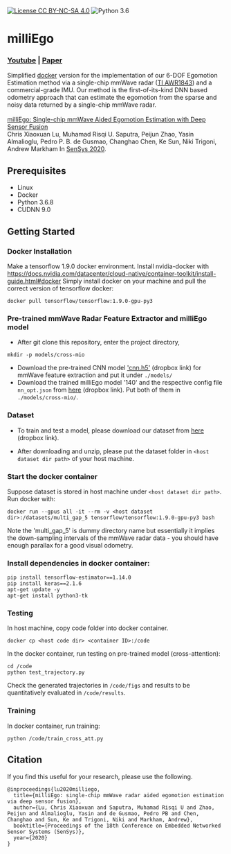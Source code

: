 [![License CC BY-NC-SA 4.0](https://img.shields.io/badge/license-CC4.0-blue.svg)](https://creativecommons.org/licenses/by-nc-sa/4.0/legalcode)
![Python 3.6](https://img.shields.io/badge/python-3.6-green.svg)

# milliEgo
### [Youtube](https://www.youtube.com/watch?v=I9vjoKGY2ts&feature=youtu.be) | [Paper](https://arxiv.org/abs/2006.02266) <br>

Simplified [docker](https://www.docker.com/) version for the implementation of our 6-DOF Egomotion Estimation method via a single-chip mmWave radar ([TI AWR1843](https://www.ti.com/product/AWR1843)) and a commercial-grade IMU. Our method is the first-of-its-kind DNN based odometry approach that can estimate the egomotion from the sparse and noisy data returned by a single-chip mmWave radar. <br><br>
[milliEgo: Single-chip mmWave Aided Egomotion Estimation with Deep Sensor Fusion](https://arxiv.org/abs/2006.02266)  
Chris Xiaoxuan Lu, Muhamad Risqi U. Saputra, Peijun Zhao, Yasin Almalioglu, Pedro P. B. de Gusmao, Changhao Chen, Ke Sun, Niki Trigoni, Andrew Markham
In [SenSys 2020](https://www.sigmobile.org/sensys/2020/).  

## Prerequisites
- Linux
- Docker
- Python 3.6.8
- CUDNN 9.0

## Getting Started
### Docker Installation
Make a tensorflow 1.9.0 docker environment. Install nvidia-docker with https://docs.nvidia.com/datacenter/cloud-native/container-toolkit/install-guide.html#docker
Simply install docker on your machine and pull the correct version of tensorflow docker:

```
docker pull tensorflow/tensorflow:1.9.0-gpu-py3
```
### Pre-trained mmWave Radar Feature Extractor and milliEgo model
- After git clone this repository, enter the project directory,
```
mkdir -p models/cross-mio
```
- Download the pre-trained CNN model ['cnn.h5'](https://www.dropbox.com/s/osi5w1gaaiiykhi/cnn.h5?dl=0) (dropbox link) for mmWave feature extraction and put it under `./models/`
- Download the trained milliEgo model '140' and the respective config file `nn_opt.json` from [here](https://www.dropbox.com/sh/g0rpk0ah6oldyp9/AACTjB6fIUfw02ol3Adj2wqga?dl=0) (dropbox link). Put both of them in `./models/cross-mio/`.

### Dataset
- To train and test a model, please download our dataset from [here](https://www.dropbox.com/s/q6z81pe1mxr0iyo/milliVO_dataset.zip?dl=0) (dropbox link).

- After downloading and unzip, please put the dataset folder in `<host dataset dir path>` of your host machine.

### Start the docker container

Suppose dataset is stored in host machine under `<host dataset dir path>`. Run docker with:

```
docker run --gpus all -it --rm -v <host dataset dir>:/datasets/multi_gap_5 tensorflow/tensorflow:1.9.0-gpu-py3 bash
```
Note the 'multi_gap_5' is dummy directory name but essentially it implies the down-sampling intervals of the mmWave radar data - you should have enough parallax for a good visual odometry.

### Install dependencies in docker container:

```
pip install tensorflow-estimator==1.14.0
pip install keras==2.1.6
apt-get update -y
apt-get install python3-tk
```

### Testing
In host machine, copy code folder into docker container.

```
docker cp <host code dir> <container ID>:/code
```

In the docker container, run testing on pre-trained model (cross-attention):

```
cd /code
python test_trajectory.py
```
Check the generated trajectories in `/code/figs` and results to be quantitatively evaluated in `/code/results`.

### Training
In docker container, run training:

```
python /code/train_cross_att.py
```

## Citation

If you find this useful for your research, please use the following.

```
@inproceedings{lu2020milliego,
  title={milliEgo: single-chip mmWave radar aided egomotion estimation via deep sensor fusion},
  author={Lu, Chris Xiaoxuan and Saputra, Muhamad Risqi U and Zhao, Peijun and Almalioglu, Yasin and de Gusmao, Pedro PB and Chen, Changhao and Sun, Ke and Trigoni, Niki and Markham, Andrew},
  booktitle={Proceedings of the 18th Conference on Embedded Networked Sensor Systems (SenSys)},
  year={2020}
}
```

